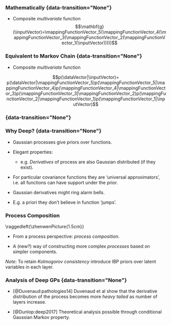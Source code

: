 ### Mathematically {data-transition="None"}

-   Composite *multivariate* function
    $$\mathbf{g}(\inputVector)=\mappingFunctionVector_5(\mappingFunctionVector_4(\mappingFunctionVector_3(\mappingFunctionVector_2(\mappingFunctionVector_1(\inputVector)))))$$

### Equivalent to Markov Chain {data-transition="None"}

-   Composite *multivariate* function

$$p(\dataVector|\inputVector)= p(\dataVector|\mappingFunctionVector_5)p(\mappingFunctionVector_5|\mappingFunctionVector_4)p(\mappingFunctionVector_4|\mappingFunctionVector_3)p(\mappingFunctionVector_3|\mappingFunctionVector_2)p(\mappingFunctionVector_2|\mappingFunctionVector_1)p(\mappingFunctionVector_1|\inputVector)$$

<object class="svgplot" data="../slides/diagrams/deep-markov.svg"></object>

### {data-transition="None"}

<object class="svgplot" data="../slides/diagrams/deep-markov-vertical.svg"></object>


### Why Deep? {data-transition="None"}

-   Gaussian processes give priors over functions.

-   Elegant properties:

    -   e.g. *Derivatives* of process are also Gaussian distributed (if
        they exist).

-   For particular covariance functions they are ‘universal
    approximators’, i.e. all functions can have support under the prior.

-   Gaussian derivatives might ring alarm bells.

-   E.g. a priori they don’t believe in function ‘jumps’.

### Process Composition

\raggedleft{\zhenwenPicture{1.5cm}}

-   From a process perspective: *process composition*.

-   A (new?) way of constructing more complex *processes* based on
    simpler components.

*Note*: To retain *Kolmogorov consistency* introduce IBP priors over
latent variables in each layer.

### Analysis of Deep GPs {data-transition="None"}

-   [@Duvenaud:pathologies14] Duvenaud et al show that the derivative
    distribution of the process becomes more *heavy tailed* as number of
    layers increase.

-   [@Dunlop:deep2017] Theoretical analysis possible through conditional Gaussian Markov property.


